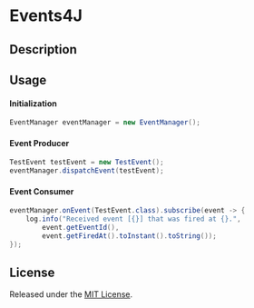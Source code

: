 # Events4J

## Description



## Usage

#### Initialization

```java
EventManager eventManager = new EventManager();
```

#### Event Producer

```java
TestEvent testEvent = new TestEvent();
eventManager.dispatchEvent(testEvent);
```

#### Event Consumer

```java
eventManager.onEvent(TestEvent.class).subscribe(event -> {
    log.info("Received event [{}] that was fired at {}.",
        event.getEventId(),
        event.getFiredAt().toInstant().toString());
});
```

## License

Released under the [MIT License](./LICENSE).
